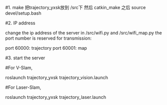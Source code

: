 
#1. make
把trajectory_yxsk放到 /src下
然后
catkin_make
之后
source devel/setup.bash

#2. IP address

change the ip address of the server in /src/wifi.py and /src/wifi_map.py
the port number is reserved for transmission:

port 60000: trajectory 
port 60001: map 

#3. start the server 

#For V-Slam, 

roslaunch trajectory_yxsk trajectory_vision.launch

#For Laser-Slam,

roslaunch trajectory_yxsk trajectory_laser.launch


